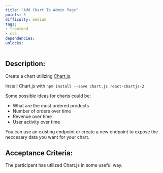 ```yaml
---
title: "Add Chart To Admin Page"
points: 5
difficulty: medium
tags: 
- frontend
- css
dependencies:
unlocks:
---
```


## Description:

Create a chart utilizing [Chart.js](https://react-chartjs-2.js.org/).

Install Chart.js with `npm install --save chart.js react-chartjs-2`

Some possible ideas for charts could be:

- What are the most ordered products
- Number of orders over time
- Revenue over time
- User activity over time

You can use an existing endpoint or create a new endpoint to expose the neccesary data you want for your chart. 

## Acceptance Criteria:

The participant has utilized Chart.js in some useful way.

